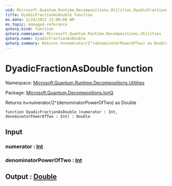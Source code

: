 ```yaml
---
uid: Microsoft.Quantum.Runtime.Decompositions.Utilities.DyadicFractionAsDouble
title: DyadicFractionAsDouble function
ms.date: 3/24/2021 12:00:00 AM
ms.topic: managed-reference
qsharp.kind: function
qsharp.namespace: Microsoft.Quantum.Runtime.Decompositions.Utilities
qsharp.name: DyadicFractionAsDouble
qsharp.summary: Returns π×numerator/2^(denominatorPowerOfTwo) as Double
---
```


# DyadicFractionAsDouble function

Namespace: [Microsoft.Quantum.Runtime.Decompositions.Utilities](xref:Microsoft.Quantum.Runtime.Decompositions.Utilities)

Package: [Microsoft.Quantum.Decompositions.IonQ](https://nuget.org/packages/Microsoft.Quantum.Decompositions.IonQ)


Returns π×numerator/2^(denominatorPowerOfTwo) as Double

```qsharp
function DyadicFractionAsDouble (numerator : Int, denominatorPowerOfTwo : Int) : Double
```


## Input

### numerator : [Int](xref:microsoft.quantum.lang-ref.int)




### denominatorPowerOfTwo : [Int](xref:microsoft.quantum.lang-ref.int)





## Output : [Double](xref:microsoft.quantum.lang-ref.double)

